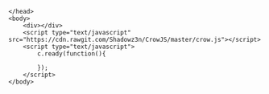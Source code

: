 <!DOCTYPE html>
<html>
    <head>

    </head>
    <body>
        <div></div>
        <script type="text/javascript" src="https://cdn.rawgit.com/Shadowz3n/CrowJS/master/crow.js"></script>
        <script type="text/javascript">
            c.ready(function(){
                
            });
        </script>
    </body>
</html>
